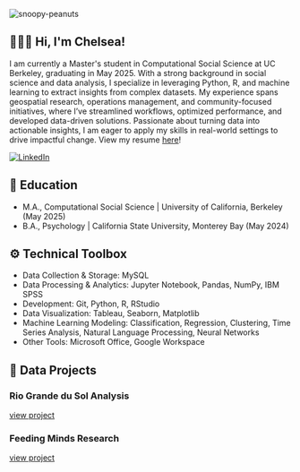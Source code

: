 ![snoopy-peanuts](https://github.com/user-attachments/assets/087c9c56-971f-445a-a386-ee029cfe19d9)

## 👩🏻‍💻 Hi, I'm Chelsea!
I am currently a Master's student in Computational Social Science at UC Berkeley, graduating in May 2025. With a strong background in social science and data analysis, I specialize in leveraging Python, R, and machine learning to extract insights from complex datasets. My experience spans geospatial research, operations management, and community-focused initiatives, where I’ve streamlined workflows, optimized performance, and developed data-driven solutions. Passionate about turning data into actionable insights, I am eager to apply my skills in real-world settings to drive impactful change. View my resume [here](https://drive.google.com/file/d/1sKXVpjN1wi-obQv2tKxCTy2ken7kB31w/view?usp=drive_link)!

[![LinkedIn](https://img.shields.io/badge/LinkedIn-Connect-blue?style=flat&logo=linkedin)](https://www.linkedin.com/in/chelsjav/)

## 📖 Education
- M.A., Computational Social Science | University of California, Berkeley (May 2025)
- B.A., Psychology | California State University, Monterey Bay (May 2024)

## ⚙️ Technical Toolbox
- Data Collection & Storage: MySQL
- Data Processing & Analytics: Jupyter Notebook, Pandas, NumPy, IBM SPSS
- Development: Git, Python, R, RStudio
- Data Visualization: Tableau, Seaborn, Matplotlib
- Machine Learning Modeling: Classification, Regression, Clustering, Time Series Analysis, Natural Language Processing, Neural Networks
- Other Tools: Microsoft Office, Google Workspace

## 📁 Data Projects
### Rio Grande du Sol Analysis
[view project](https://github.com/chelsjav/rio-grande-do-sul-analysis)

### Feeding Minds Research
[view project](https://github.com/chelsjav/feeding-minds-research)

